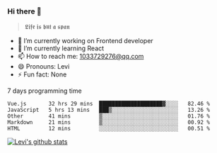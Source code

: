 ### Hi there 👋

> 𝕷𝖎𝖋𝖊 𝖎𝖘 𝖇𝖚𝖙 𝖆 𝖘𝖕𝖆𝖓

- 🔭 I’m currently working on Frontend developer
- 🌱 I’m currently learning React
- 📫 How to reach me: 1033729276@qq.com
- 😄 Pronouns: Levi
- ⚡ Fun fact: None


7 days programming time



<!--START_SECTION:waka-->
```text
Vue.js       32 hrs 29 mins  ████████████████████▓░░░░   82.46 % 
JavaScript   5 hrs 13 mins   ███▒░░░░░░░░░░░░░░░░░░░░░   13.26 % 
Other        41 mins         ▒░░░░░░░░░░░░░░░░░░░░░░░░   01.76 % 
Markdown     21 mins         ▒░░░░░░░░░░░░░░░░░░░░░░░░   00.92 % 
HTML         12 mins         ░░░░░░░░░░░░░░░░░░░░░░░░░   00.51 % 
```
<!--END_SECTION:waka-->


[![Levi's github stats](https://github-readme-stats.vercel.app/api?username=chaossssss)](https://github.com/anuraghazra/github-readme-stats)
